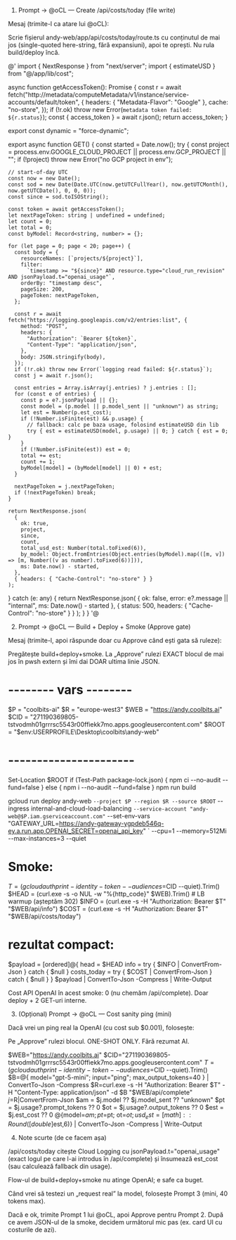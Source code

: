 
1) Prompt → @oCL — Create /api/costs/today (file write)

Mesaj (trimite-l ca atare lui @oCL):

Scrie fișierul andy-web/app/api/costs/today/route.ts cu conținutul de mai jos (single-quoted here-string, fără expansiuni), apoi te oprești. Nu rula build/deploy încă.

@'
import { NextResponse } from "next/server";
import { estimateUSD } from "@/app/lib/cost";

async function getAccessToken(): Promise<string> {
  const r = await fetch("http://metadata/computeMetadata/v1/instance/service-accounts/default/token", {
    headers: { "Metadata-Flavor": "Google" },
    cache: "no-store",
  });
  if (!r.ok) throw new Error(`metadata token failed: ${r.status}`);
  const { access_token } = await r.json();
  return access_token;
}

export const dynamic = "force-dynamic";

export async function GET() {
  const started = Date.now();
  try {
    const project =
      process.env.GOOGLE_CLOUD_PROJECT || process.env.GCP_PROJECT || "";
    if (!project) throw new Error("no GCP project in env");

    // start-of-day UTC
    const now = new Date();
    const sod = new Date(Date.UTC(now.getUTCFullYear(), now.getUTCMonth(), now.getUTCDate(), 0, 0, 0));
    const since = sod.toISOString();

    const token = await getAccessToken();
    let nextPageToken: string | undefined = undefined;
    let count = 0;
    let total = 0;
    const byModel: Record<string, number> = {};

    for (let page = 0; page < 20; page++) {
      const body = {
        resourceNames: [`projects/${project}`],
        filter:
          `timestamp >= "${since}" AND resource.type="cloud_run_revision" AND jsonPayload.t="openai_usage"`,
        orderBy: "timestamp desc",
        pageSize: 200,
        pageToken: nextPageToken,
      };

      const r = await fetch("https://logging.googleapis.com/v2/entries:list", {
        method: "POST",
        headers: {
          "Authorization": `Bearer ${token}`,
          "Content-Type": "application/json",
        },
        body: JSON.stringify(body),
      });
      if (!r.ok) throw new Error(`logging read failed: ${r.status}`);
      const j = await r.json();

      const entries = Array.isArray(j.entries) ? j.entries : [];
      for (const e of entries) {
        const p = e?.jsonPayload || {};
        const model = (p.model || p.model_sent || "unknown") as string;
        let est = Number(p.est_cost);
        if (!Number.isFinite(est) && p.usage) {
          // fallback: calc pe baza usage, folosind estimateUSD din lib
          try { est = estimateUSD(model, p.usage) || 0; } catch { est = 0; }
        }
        if (!Number.isFinite(est)) est = 0;
        total += est;
        count += 1;
        byModel[model] = (byModel[model] || 0) + est;
      }

      nextPageToken = j.nextPageToken;
      if (!nextPageToken) break;
    }

    return NextResponse.json(
      {
        ok: true,
        project,
        since,
        count,
        total_usd_est: Number(total.toFixed(6)),
        by_model: Object.fromEntries(Object.entries(byModel).map(([m, v]) => [m, Number((v as number).toFixed(6))])),
        ms: Date.now() - started,
      },
      { headers: { "Cache-Control": "no-store" } }
    );
  } catch (e: any) {
    return NextResponse.json(
      { ok: false, error: e?.message || "internal", ms: Date.now() - started },
      { status: 500, headers: { "Cache-Control": "no-store" } }
    );
  }
}
'@

2) Prompt → @oCL — Build + Deploy + Smoke (Approve gate)

Mesaj (trimite-l, apoi răspunde doar cu Approve când ești gata să ruleze):

Pregătește build+deploy+smoke. La „Approve” rulezi EXACT blocul de mai jos în pwsh extern și îmi dai DOAR ultima linie JSON.

# -------- vars --------
$P   = "coolbits-ai"
$R   = "europe-west3"
$WEB = "https://andy.coolbits.ai"
$CID = "271190369805-tstvodmh01grrrsc5543r00ffiekk7mo.apps.googleusercontent.com"
$ROOT = "$env:USERPROFILE\Desktop\coolbits\andy-web"
# ----------------------

Set-Location $ROOT
if (Test-Path package-lock.json) { npm ci --no-audit --fund=false } else { npm i --no-audit --fund=false }
npm run build

gcloud run deploy andy-web `
  --project $P --region $R --source $ROOT `
  --ingress internal-and-cloud-load-balancing `
  --service-account "andy-web@$P.iam.gserviceaccount.com" `
  --set-env-vars "GATEWAY_URL=https://andy-gateway-ygpdeb546q-ey.a.run.app,OPENAI_SECRET=openai_api_key" `
  --cpu=1 --memory=512Mi --max-instances=3 --quiet

# Smoke:
$T = (gcloud auth print-identity-token --audiences=$CID --quiet).Trim()
$HEAD = (curl.exe -s -o NUL -w "%{http_code}" $WEB).Trim()            # LB warmup (așteptăm 302)
$INFO = (curl.exe -s -H "Authorization: Bearer $T" "$WEB/api/info")
$COST = (curl.exe -s -H "Authorization: Bearer $T" "$WEB/api/costs/today")

# rezultat compact:
$payload = [ordered]@{
  head = $HEAD
  info = try { $INFO | ConvertFrom-Json } catch { $null }
  costs_today = try { $COST | ConvertFrom-Json } catch { $null }
}
$payload | ConvertTo-Json -Compress | Write-Output


Cost API OpenAI în acest smoke: 0 (nu chemăm /api/complete). Doar deploy + 2 GET-uri interne.

3) (Opțional) Prompt → @oCL — Cost sanity ping (mini)

Dacă vrei un ping real la OpenAI (cu cost sub $0.001), folosește:

Pe „Approve” rulezi blocul. ONE-SHOT ONLY. Fără rezumat AI.

$WEB="https://andy.coolbits.ai"
$CID="271190369805-tstvodmh01grrrsc5543r00ffiekk7mo.apps.googleusercontent.com"
$T=(gcloud auth print-identity-token --audiences=$CID --quiet).Trim()
$B=@{ model="gpt-5-mini"; input="ping"; max_output_tokens=40 } | ConvertTo-Json -Compress
$R=curl.exe -s -H "Authorization: Bearer $T" -H "Content-Type: application/json" -d $B "$WEB/api/complete"
$j=$R|ConvertFrom-Json
$am = $j.model ?? $j.model_sent ?? "unknown"
$pt = $j.usage?.prompt_tokens ?? 0
$ot = $j.usage?.output_tokens ?? 0
$est = $j.est_cost ?? 0
@{model=$am; pt=$pt; ot=$ot; usd_est=[math]::Round([double]$est,6)} | ConvertTo-Json -Compress | Write-Output

4) Note scurte (de ce facem așa)

/api/costs/today citește Cloud Logging cu jsonPayload.t="openai_usage" (exact logul pe care l-ai introdus în /api/complete) și însumează est_cost (sau calculează fallback din usage).

Flow-ul de build+deploy+smoke nu atinge OpenAI; e safe ca buget.

Când vrei să testezi un „request real” la model, folosește Prompt 3 (mini, 40 tokens max).

Dacă e ok, trimite Prompt 1 lui @oCL, apoi Approve pentru Prompt 2. După ce avem JSON-ul de la smoke, decidem următorul mic pas (ex. card UI cu costurile de azi).